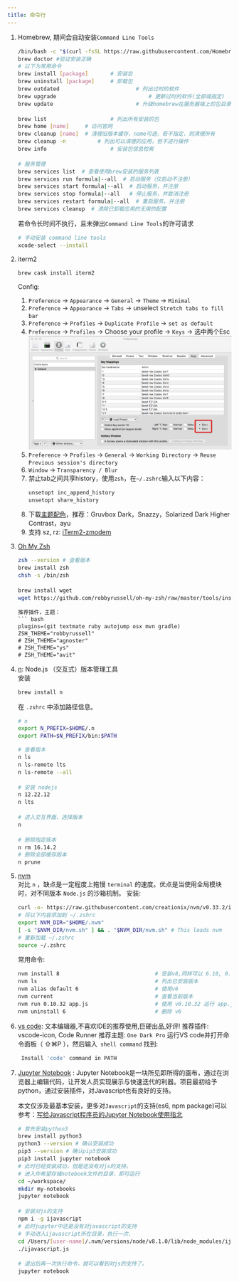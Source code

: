 ```yaml
---
title: 命令行
---
```


1. Homebrew, 期间会自动安装`Command Line Tools`
   ``` bash
   /bin/bash -c "$(curl -fsSL https://raw.githubusercontent.com/Homebrew/install/HEAD/install.sh)"
   brew doctor #验证安装正确
   # 以下为常用命令
   brew install [package] 		# 安装包
   brew uninstall [package] 	# 卸载包
   brew outdated 						# 列出过时的软件
   brew upgrade 							# 更新过时的软件(全部或指定)
   brew update 							# 升级homebrew在服务器端上的包目录

   brew list 					# 列出所有安装的包
   brew home [name]		# 访问官网
   brew cleanup [name]	# 清理旧版本缓存，name可选，若不指定，则清理所有
   brew cleanup -n			# 列出可以清理的应用，但不进行操作
   brew info 					# 安装包信息检索

   # 服务管理
   brew services list  # 查看使用brew安装的服务列表
   brew services run formula|--all  # 启动服务（仅启动不注册）
   brew services start formula|--all  # 启动服务，并注册
   brew services stop formula|--all   # 停止服务，并取消注册
   brew services restart formula|--all  # 重启服务，并注册
   brew services cleanup  # 清除已卸载应用的无用的配置
   ```

   若命令长时间不执行，且未弹出`Command Line Tools`的许可请求
   ``` bash 
   # 手动安装 command line tools
   xcode-select --install
   ```

2. iterm2

   ``` bash
   brew cask install iterm2
   ```
   Config:
   1. `Preference` -> `Appearance` -> `General` -> `Theme` -> `Minimal`
   2. `Preference` -> `Appearance` -> `Tabs` -> unselect `Stretch tabs to fill bar`
   3. `Preference` -> `Profiles` -> `Duplicate Profile` -> `set as default`
   4. `Preference` -> `Profiles` -> Choose your profile -> `Keys` -> 选中两个Esc
   ![mac-iterm-alt.png](/img/blog/Mac/mac-iterm-alt.png)
   1. `Preference` -> `Profiles` -> `General` -> `Working Directory` -> `Reuse Previous session's directory`
   2. `Window` -> `Transparency / Blur`
   3. 禁止tab之间共享history，使用`zsh`，在`~/.zshrc`输入以下内容：
      ``` bash
      unsetopt inc_append_history
      unsetopt share_history
      ```
   4. 下载[主题配色](https://iterm2colorschemes.com/)，推荐：Gruvbox Dark，Snazzy，Solarized Dark Higher Contrast，ayu
   5. 支持 sz, rz: [iTerm2-zmodem](https://github.com/robberphex/iTerm2-zmodem)

3. [Oh My Zsh](http://ohmyz.sh/)
   ``` bash
   zsh --version # 查看版本
   brew install zsh
   chsh -s /bin/zsh

   brew install wget
   wget https://github.com/robbyrussell/oh-my-zsh/raw/master/tools/install.sh -O - |sh
   ```

   ```
   推荐插件，主题：
   ​``` bash
   plugins=(git textmate ruby autojump osx mvn gradle)
   ZSH_THEME="robbyrussell"
   # ZSH_THEME="agnoster"
   # ZSH_THEME="ys"
   # ZSH_THEME="avit"
   ```

4. [n](https://github.com/tj/n): Node.js （交互式）版本管理工具  
   安装
   ```bash
   brew install n
   ```

   在 `.zshrc` 中添加路径信息。
   ```bash
   # n
   export N_PREFIX=$HOME/.n
   export PATH=$N_PREFIX/bin:$PATH
   ```

   ```bash
   # 查看版本
   n ls
   n ls-remote lts
   n ls-remote --all

   # 安装 nodejs
   n 12.22.12
   n lts

   # 进入交互界面，选择版本
   n

   # 删除指定版本
   n rm 16.14.2
   # 删除全部缓存版本
   n prune
   ```

5. [nvm](https://github.com/creationix/nvm/blob/master/README.md)  
   对比 `n` ，缺点是一定程度上拖慢 `terminal` 的速度。优点是当使用全局模块时，对不同版本 `Node.js` 的沙箱机制。
    安装:
   ``` bash
   curl -o- https://raw.githubusercontent.com/creationix/nvm/v0.33.2/install.sh | bash
   # 将以下内容添加到 ~/.zshrc
   export NVM_DIR="$HOME/.nvm"
   [ -s "$NVM_DIR/nvm.sh" ] && . "$NVM_DIR/nvm.sh" # This loads nvm
   # 重新加载 ~/.zshrc
   source ~/.zshrc
   ```
   常用命令:
   ``` bash
   nvm install 8                              # 安装v8,同样可以 6.10, 0.10.35等
   nvm ls                                     # 列出已安装版本
   nvm alias default 6                        # 使用v6
   nvm current                                # 查看当前版本
   nvm run 0.10.32 app.js                     # 使用 v0.10.32 运行 app.js
   nvm uninstall 6                            # 删除 v6
   ```

6. [vs code](https://code.visualstudio.com/): 文本编辑器,不喜欢IDE的推荐使用,巨硬出品,好评!
   推荐插件: vscode-icon,  Code Runner
   推荐主题: `One Dark Pro`
   运行VS code并打开命令面板（ ⇧⌘P ），然后输入` shell command` 找到:
   ``` bash
    Install 'code' command in PATH
   ```
7. [Jupyter Notebook](http://jupyter.org/) : 
   Jupyter Notebook是一块所见即所得的画布，通过在浏览器上编辑代码，让开发人员实现展示与快速迭代的利器。项目最初给予python，通过安装插件，对Javascript也有良好的支持。

   本文仅涉及最基本安装，更多对`Javascript`的支持(es6, npm package)可以参考：[写给Javascript程序员的Jupyter Notebook使用指北](http://wolffn.github.io/2018/06/14/%E5%86%99%E7%BB%99Javascript%E7%A8%8B%E5%BA%8F%E5%91%98%E7%9A%84Jupyter-Notebook%E4%BD%BF%E7%94%A8%E6%8C%87%E5%8C%97/)

   ``` bash
   # 首先安装python3
   brew install python3
   python3 --version # 确认安装成功
   pip3 --version # 确认pip3安装成功
   pip3 install jupyter notebook 
   # 此时已经安装成功，但是还没有对js的支持。
   # 进入你希望存储notebook文件的目录，即可运行
   cd ~/workspace/
   mkdir my-notebooks
   jupyter notebook
   
   # 安装对js的支持
   npm i -g ijavascript
   # 此时jupyter中还是没有对javascript的支持
   # 手动进入ijavascript所在目录，执行一次.
   cd /Users/[user-name]/.nvm/versions/node/v8.1.0/lib/node_modules/ijavascript/bin
   ./ijavascript.js
   
   # 退出后再一次执行命令，就可以看到对js的支持了。
   jupyter notebook
   ```
